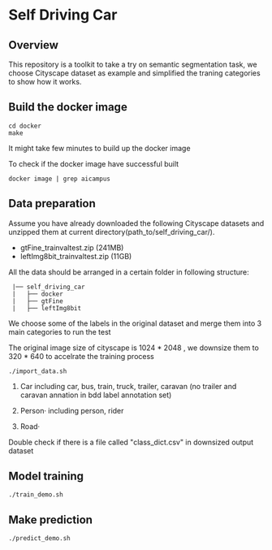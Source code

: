 # Self Driving Car

## Overview

This repository is a toolkit to take a try on semantic segmentation
task, we choose Cityscape dataset as example and simplified the traning
categories to show how it works. 

## Build the docker image
```
cd docker
make
```
It might take few minutes to build up the docker image 

To check if the docker image have successful built
```
docker image | grep aicampus
```

## Data preparation
Assume you have already downloaded the following Cityscape datasets and
unzipped them at current directory(path_to/self_driving_car/).
- gtFine_trainvaltest.zip (241MB)
- leftImg8bit_trainvaltest.zip (11GB)

All the data should be arranged in a certain folder in following
structure:
```
 |── self_driving_car
 |   ├── docker
 |   ├── gtFine
 |   ├── leftImg8bit
```
We choose some of the labels in the original dataset and merge them into
3 main categories to run the test 

The original image size of cityscape is 1024 * 2048 , we downsize them to
320 * 640 to accelrate the training process

```
./import_data.sh
```

1. Car
including car, bus, train, truck, trailer, caravan
(no trailer and caravan annation in bdd label annotation set)

2. Person·
including person, rider

3. Road·

Double check if there is a file called "class_dict.csv" in downsized
output dataset

## Model training
```
./train_demo.sh
```

## Make prediction 
```
./predict_demo.sh
```

